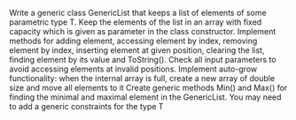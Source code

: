 Write a generic class GenericList<T> that keeps a list of elements of some parametric type T. Keep the elements of the list in an array with fixed capacity which is given as parameter in the class constructor. Implement methods for adding element, accessing element by index, removing element by index, inserting element at given position, clearing the list, finding element by its value and ToString(). Check all input parameters to avoid accessing elements at invalid positions.
Implement auto-grow functionality: when the internal array is full, create a new array of double size and move all elements to it
Create generic methods Min<T>() and Max<T>() for finding the minimal and maximal element in the  GenericList<T>. You may need to add a generic constraints for the type T
